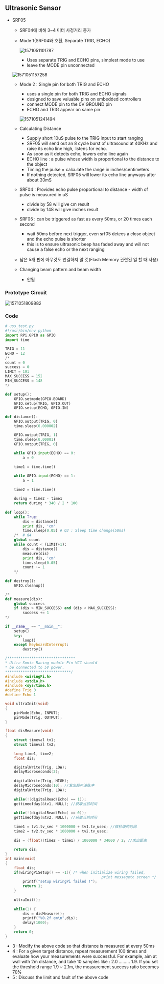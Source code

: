 ## Ultrasonic Sensor

- SRF05

  - SRF04에 비해 3~4 미터 사정거리 증가

  - Mode 1(SRF04와 호환, Separate TRIG, ECHO)

    ![1571051101787](C:\Users\user\AppData\Roaming\Typora\typora-user-images\1571051101787.png)

    - Uses separate TRIG and ECHO pins, simplest mode to use
    - leave the MODE pin unconnected

  ![1571051157258](C:\Users\user\AppData\Roaming\Typora\typora-user-images\1571051157258.png)

  - Mode 2 : Single pin for both TRIG and ECHO

    - uses a single pin for both TRIG and ECHO signals
    - designed to save valuable pins on embedded controllers
    - connect MODE pin to the 0V GROUND pin
    - ECHO and TRIG appear on same pin

    ![1571051241494](C:\Users\user\AppData\Roaming\Typora\typora-user-images\1571051241494.png)

  - Calculating Distance

    - Supply short 10uS pulse to the TRIG input to start ranging
    - SRF05 will send out an 8 cycle burst of ultrasound at 40KHz and raise its echo line high, listens for echo. 
    - As soon as it detects echo, lowers echo line again
    - ECHO line : a pulse whose width is proportional to the distance to the object
    - Timing the pulse = calculate the range in inches/centimeters
    - If nothing detected, SRF05 will lower its echo line anyways after about 30mS

  - SRF04 : Provides echo pulse proportional to distance - width of pulse is measured in uS

    - divide by 58 will give cm result
    - divide by 148 will give inches result

  - SRF05 : can be triggered as fast as every 50ms, or 20 times each second

    - wait 50ms before next trigger, even srf05 detecs a close object and the echo pulse is shorter
    - this is to ensure ultrasonic beep has faded away and will not cause a false echo or the next ranging

  - 남은 5개 핀에 아무것도 연결하지 말 것(Flash Memory 관련된 일 할 때 사용)

  - Changing beam pattern and beam width

    - 안됨

### Prototype Circuit

![1571051809882](C:\Users\user\AppData\Roaming\Typora\typora-user-images\1571051809882.png)

### Code

~~~python
# uss_test.py
#!/usr/bin/env python
import RPi.GPIO as GPIO
import time

TRIG = 11
ECHO = 12
/*
count = 0
success = 0
LIMIT = 101
MAX_SUCCESS = 152
MIN_SUCCESS = 148
*/

def setup():
    GPIO.setmode(GPIO.BOARD)
    GPIO.setup(TRIG, GPIO.OUT)
    GPIO.setup(ECHO, GPIO.IN)

def distance():
    GPIO.output(TRIG, 0)
    time.sleep(0.000002)

    GPIO.output(TRIG, 1)
    time.sleep(0.00001)
    GPIO.output(TRIG, 0)
    
    while GPIO.input(ECHO) == 0:
        a = 0
            
    time1 = time.time()

    while GPIO.input(ECHO) == 1:
        a = 1
            
    time2 = time.time()
     
    during = time2 - time1
    return during * 340 / 2 * 100
            
def loop():
    while True:
        dis = distance()
        print dis, 'cm'
        time.sleep(0.05) # Q3 : Sleep time change(50ms)
    /*	# Q4  
    global count
    while count < (LIMIT+1):
        dis = distance()
        measure(dis)
        print dis, 'cm'
        time.sleep(0.05)
        count += 1
    */
                
def destroy():
    GPIO.cleanup()

/*
def measure(dis):
	global success
    if (dis > MIN_SUCCESS) and (dis < MAX_SUCCESS):
        success += 1
*/    
    
if __name__ == "__main__":
    setup()
    try:
        loop()
    except KeyboardInterrupt:
        destroy()
~~~

~~~c
/*******************************
* Ultra Sonic Raning module Pin VCC should
* be connected to 5V power.
******************************/
#include <wiringPi.h>
#include <stdio.h>
#include <sys/time.h>
#define Trig 0
#define Echo 1

void ultraInit(void)
{
    pinMode(Echo, INPUT);
    pinMode(Trig, OUTPUT);
}

float disMeasure(void)
{
    struct timeval tv1;
    struct timeval tv2;
    
    long time1, time2;
    float dis;

    digitalWrite(Trig, LOW);
    delayMicroseconds(2);
    
    digitalWrite(Trig, HIGH);
    delayMicroseconds(10); //发出超声波脉冲
    digitalWrite(Trig, LOW);
    
    while(!(digitalRead(Echo) == 1));
    gettimeofday(&tv1, NULL); //获取当前时间
    
    while(!(digitalRead(Echo) == 0));
    gettimeofday(&tv2, NULL); //获取当前时间
    
    time1 = tv1.tv_sec * 1000000 + tv1.tv_usec; //微秒级的时间
    time2 = tv2.tv_sec * 1000000 + tv2.tv_usec;
   
    dis = (float)(time2 - time1) / 1000000 * 34000 / 2; //求出距离
   
    return dis;
}
int main(void)
{
    float dis;
    if(wiringPiSetup() == -1){ /* when initialize wiring failed,
        									print messageto screen */
        printf("setup wiringPi failed !");
        return 1;
    }
    
    ultraInit();
    
    while(1) {
        dis = disMeasure();
        printf("%0.2f cm\n",dis);
        delay(1000);
    }
    return 0;
}
~~~

- 3 : Modify the above code so that distance is measured at every 50ms
- 4 : For a given target distance, repeat measurement 100 times and evaluate how your measurements were successful. For example, aim at wall with 2m distance, and take 10 samples like : 2.0 ......... 1.9. If you set the threshold range 1.9 ~ 2.1m, the measurement success ratio becomes 70%
- 5 : Discuss the limit and fault of the above code